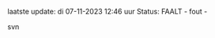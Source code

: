 laatste update: 
di 07-11-2023 12:46   uur 
Status: FAALT - fout - 
<div class="service R">svn</div>